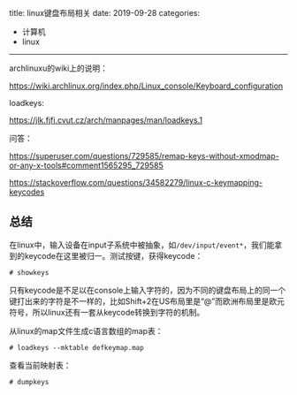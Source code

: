 title: linux键盘布局相关
date: 2019-09-28
categories:
- 计算机
- linux




---

archlinuxu的wiki上的说明：

https://wiki.archlinux.org/index.php/Linux_console/Keyboard_configuration

loadkeys:

https://jlk.fjfi.cvut.cz/arch/manpages/man/loadkeys.1

问答：

https://superuser.com/questions/729585/remap-keys-without-xmodmap-or-any-x-tools#comment1565295_729585

https://stackoverflow.com/questions/34582279/linux-c-keymapping-keycodes

## 总结

在linux中，输入设备在input子系统中被抽象，如`/dev/input/event*`，我们能拿到的keycode在这里被归一。测试按键，获得keycode：

```
# showkeys
```

只有keycode是不足以在console上输入字符的，因为不同的键盘布局上的同一个键打出来的字符是不一样的，比如Shift+2在US布局里是“@”而欧洲布局里是欧元符号，所以linux还有一套从keycode转换到字符的机制。

从linux的map文件生成c语言数组的map表：

```
# loadkeys --mktable defkeymap.map
```

查看当前映射表：

```
# dumpkeys
```

